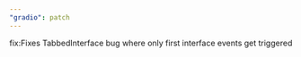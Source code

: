```yaml
---
"gradio": patch
---
```


fix:Fixes TabbedInterface bug where only first interface events get triggered
